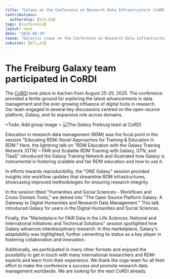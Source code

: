 ```yaml
---
title: "Galaxy at the Conference on Research Data Infrastructure (CoRDI) 2025 in Aachen"
contributions:
  authorship: [Sch-Da]
tags: [conference]
layout: news
date: "2025-08-29"
tease: "Galactic views on the Conference on Research Data Infrastructure"
subsites: [all,eu]
---
```

# The Freiburg Galaxy team participated in CoRDI

The [CoRDI](https://www.nfdi.de/cordi-2025/) took place in Aachen from August 25-29, 2025. 
The conference provided a fertile ground for exploring the latest advancements in data management and the ever-growing influence of digital tools in research. 
Our team engaged in several key discussions centred on the open-source platform, Galaxy, and its expansive role across domains.


<Todo: Add group image >
![The Galaxy Freiburg team at CoRDI]()

Education in research data management (RDM) was the focal point in the session "Educating RDM: Novel Approaches for Training & Education in RDM."
Here, the lightning talk on "RDM Education with the Galaxy Training Network (GTN) – FAIR and Scalable RDM Training with Galaxy, GTN, and TIaaS" introduced the Galaxy Training Network and illustrated how Galaxy is instrumental in fostering scalable and fair RDM education and how to use it.

In efforts towards reproducibility, the "ONE Galaxy" session provided insights into workflow updates that streamline RDM infrastructures, showcasing improved methodologies for ensuring research integrity.

In the session titled "Humanities and Social Sciences - Workflows and Cross-Domain Tools," we delved into "The Open Source Platform Galaxy: A Gateway to Digital Humanities and Research Data Management." 
This talk introduced Galaxy for users in the Digital Humanities and Social Sciences.

Finally, the "Marketplace for FAIR Data in the Life Sciences: National and International Initiatives and Technical Solutions" session spotlighted how Galaxy advances interdisciplinary research. 
In this marketplace, Galaxy's adaptability was highlighted, further cementing its status as a key player in fostering collaboration and innovation.

Additionally, we participated in many other formats and enjoyed the possibility to get in touch with many international researchers and RDM-experts and learn from their experience.
We thank the orga-team for all their effort to make the conference a success and promote research data management worldwide. We are looking for the next CoRDI already.
